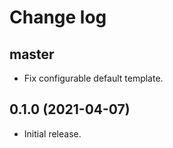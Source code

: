 # Change log

## master

- Fix configurable default template.

## 0.1.0 (2021-04-07)

- Initial release.

[@palkan]: https://github.com/palkan
